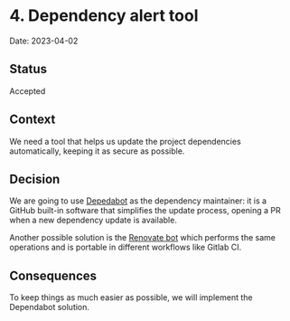 # 4. Dependency alert tool

Date: 2023-04-02

## Status

Accepted

## Context

We need a tool that helps us update the project dependencies automatically, keeping it as secure as possible.

## Decision

We are going to use [Depedabot](https://github.com/dependabot) as the dependency maintainer: it is a GitHub built-in software that simplifies the update process, opening a PR when a new dependency update is available.

Another possible solution is the [Renovate bot](https://github.com/renovatebot/renovate) which performs the same operations and is portable in different workflows like Gitlab CI.

## Consequences

To keep things as much easier as possible, we will implement the Dependabot solution.